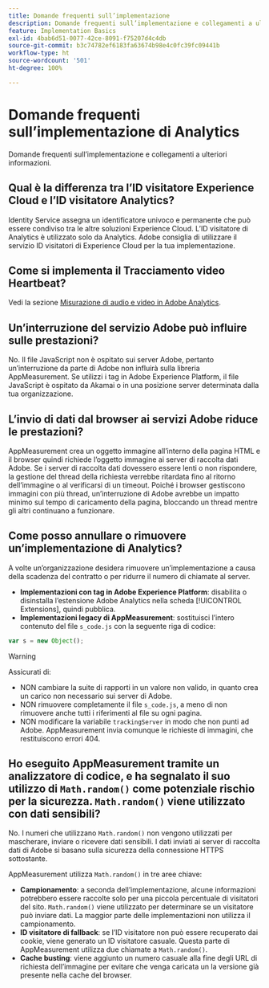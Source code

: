 ```yaml
---
title: Domande frequenti sull’implementazione
description: Domande frequenti sull’implementazione e collegamenti a ulteriori informazioni.
feature: Implementation Basics
exl-id: 4bab6d51-0077-42ce-8091-f75207d4c4db
source-git-commit: b3c74782ef6183fa63674b98e4c0fc39fc09441b
workflow-type: ht
source-wordcount: '501'
ht-degree: 100%

---
```


# Domande frequenti sull’implementazione di Analytics

Domande frequenti sull’implementazione e collegamenti a ulteriori informazioni.

## Qual è la differenza tra l’ID visitatore Experience Cloud e l’ID visitatore Analytics?

Identity Service assegna un identificatore univoco e permanente che può essere condiviso tra le altre soluzioni Experience Cloud. L’ID visitatore di Analytics è utilizzato solo da Analytics. Adobe consiglia di utilizzare il servizio ID visitatori di Experience Cloud per la tua implementazione.

## Come si implementa il Tracciamento video Heartbeat?

Vedi la sezione [Misurazione di audio e video in Adobe Analytics](https://experienceleague.adobe.com/docs/media-analytics/using/media-overview.html?lang=it).

## Un’interruzione del servizio Adobe può influire sulle prestazioni?

No. Il file JavaScript non è ospitato sui server Adobe, pertanto un’interruzione da parte di Adobe non influirà sulla libreria AppMeasurement. Se utilizzi i tag in Adobe Experience Platform, il file JavaScript è ospitato da Akamai o in una posizione server determinata dalla tua organizzazione.

## L’invio di dati dal browser ai servizi Adobe riduce le prestazioni?

AppMeasurement crea un oggetto immagine all’interno della pagina HTML e il browser quindi richiede l’oggetto immagine ai server di raccolta dati Adobe. Se i server di raccolta dati dovessero essere lenti o non rispondere, la gestione del thread della richiesta verrebbe ritardata fino al ritorno dell’immagine o al verificarsi di un timeout. Poiché i browser gestiscono immagini con più thread, un’interruzione di Adobe avrebbe un impatto minimo sul tempo di caricamento della pagina, bloccando un thread mentre gli altri continuano a funzionare.

## Come posso annullare o rimuovere un’implementazione di Analytics?

A volte un’organizzazione desidera rimuovere un’implementazione a causa della scadenza del contratto o per ridurre il numero di chiamate al server.

* **Implementazioni con tag in Adobe Experience Platform**: disabilita o disinstalla l’estensione Adobe Analytics nella scheda [!UICONTROL Extensions], quindi pubblica.
* **Implementazioni legacy di AppMeasurement**: sostituisci l’intero contenuto del file `s_code.js` con la seguente riga di codice:

```js
var s = new Object();
```

>[!WARNING]
>
>Assicurati di:
>
>* NON cambiare la suite di rapporti in un valore non valido, in quanto crea un carico non necessario sui server di Adobe.
>* NON rimuovere completamente il file `s_code.js`, a meno di non rimuovere anche tutti i riferimenti al file su ogni pagina.
>* NON modificare la variabile `trackingServer` in modo che non punti ad Adobe. AppMeasurement invia comunque le richieste di immagini, che restituiscono errori 404.


## Ho eseguito AppMeasurement tramite un analizzatore di codice, e ha segnalato il suo utilizzo di `Math.random()` come potenziale rischio per la sicurezza. `Math.random()` viene utilizzato con dati sensibili?

No. I numeri che utilizzano `Math.random()` non vengono utilizzati per mascherare, inviare o ricevere dati sensibili. I dati inviati ai server di raccolta dati di Adobe si basano sulla sicurezza della connessione HTTPS sottostante. <!-- AN-173590 -->

AppMeasurement utilizza `Math.random()` in tre aree chiave:

* **Campionamento**: a seconda dell’implementazione, alcune informazioni potrebbero essere raccolte solo per una piccola percentuale di visitatori del sito. `Math.random()` viene utilizzato per determinare se un visitatore può inviare dati. La maggior parte delle implementazioni non utilizza il campionamento.
* **ID visitatore di fallback**: se l’ID visitatore non può essere recuperato dai cookie, viene generato un ID visitatore casuale. Questa parte di AppMeasurement utilizza due chiamate a `Math.random()`.
* **Cache busting**: viene aggiunto un numero casuale alla fine degli URL di richiesta dell’immagine per evitare che venga caricata un la versione già presente nella cache del browser.
